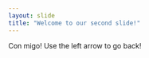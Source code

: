 ```yaml
---
layout: slide
title: "Welcome to our second slide!"
---
```

Con migo!
Use the left arrow to go back!

